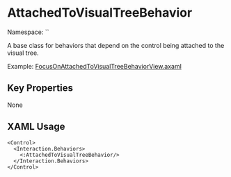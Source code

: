 # AttachedToVisualTreeBehavior

Namespace: ``

A base class for behaviors that depend on the control being attached to the visual tree.

Example: [FocusOnAttachedToVisualTreeBehaviorView.axaml](samples/BehaviorsTestApplication/Views/Pages/FocusOnAttachedToVisualTreeBehaviorView.axaml)

## Key Properties
None

## XAML Usage
```xaml
<Control>
  <Interaction.Behaviors>
    <:AttachedToVisualTreeBehavior/>
  </Interaction.Behaviors>
</Control>
```
